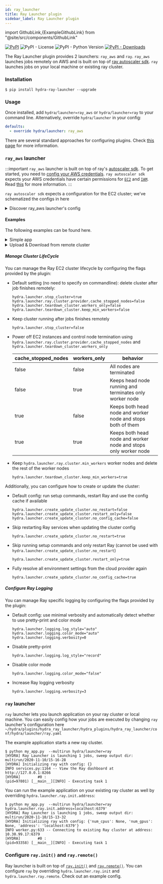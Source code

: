 ```yaml
---
id: ray_launcher
title: Ray Launcher plugin
sidebar_label: Ray Launcher plugin
---
```


import GithubLink,{ExampleGithubLink} from "@site/src/components/GithubLink"

[![PyPI](https://img.shields.io/pypi/v/hydra-ray-launcher)](https://pypi.org/project/hydra-ray-launcher/)
![PyPI - License](https://img.shields.io/pypi/l/hydra-ray-launcher)
![PyPI - Python Version](https://img.shields.io/pypi/pyversions/hydra-ray-launcher)
[![PyPI - Downloads](https://img.shields.io/pypi/dm/hydra-ray-launcher.svg)](https://pypistats.org/packages/hydra-ray-launcher)<ExampleGithubLink text="Example application" to="plugins/hydra_ray_launcher/examples"/><ExampleGithubLink text="Plugin source" to="plugins/hydra_ray_launcher"/>

The Ray Launcher plugin provides 2 launchers: `ray_aws` and `ray`. 
 `ray_aws` launches jobs remotely on AWS and is built on top of [ray autoscaler sdk](https://docs.ray.io/en/releases-1.3.0/cluster/sdk.html). `ray` launches jobs on your local machine or existing ray cluster. 

### Installation

```commandline
$ pip install hydra-ray-launcher --upgrade
```

### Usage
Once installed, add `hydra/launcher=ray_aws` or `hydra/launcher=ray` to your command line. Alternatively, override `hydra/launcher` in your config:

```yaml
defaults:
  - override hydra/launcher: ray_aws
```
There are several standard approaches for configuring plugins. Check [this page](../patterns/configuring_plugins.md) for more information.

### `ray_aws` launcher

:::important
`ray_aws` launcher is built on top of ray's [autoscaler sdk](https://docs.ray.io/en/releases-1.3.0/cluster/sdk.html). To get started, you need to 
[config your AWS credentials](https://docs.aws.amazon.com/cli/latest/userguide/cli-configure-files.html).
`ray autoscaler sdk` expects your AWS credentials have certain permissions for [`EC2`](https://aws.amazon.com/ec2) and [`IAM`](https://aws.amazon.com/iam). Read [this](https://github.com/ray-project/ray/issues/9327) for more information.
:::

`ray autoscaler sdk` expects a configuration for the EC2 cluster; we've schematized the configs in <GithubLink to="plugins/hydra_ray_launcher/hydra_plugins/hydra_ray_launcher/_config.py">here</GithubLink>

<details><summary>Discover ray_aws launcher's config</summary>

```commandline
$ python my_app.py hydra/launcher=ray_aws --cfg hydra -p hydra.launcher
# @package hydra.launcher
# @package hydra.launcher
_target_: hydra_plugins.hydra_ray_launcher.ray_aws_launcher.RayAWSLauncher
env_setup:
  pip_packages:
    omegaconf: ${ray_pkg_version:omegaconf}
    hydra_core: ${ray_pkg_version:hydra}
    ray: ${ray_pkg_version:ray}
    cloudpickle: ${ray_pkg_version:cloudpickle}
    pickle5: 0.0.11
    hydra_ray_launcher: 1.2.0.dev1
  commands:
  - conda create -n hydra_${python_version:micro} python=${python_version:micro} -y
  - echo 'export PATH="$HOME/anaconda3/envs/hydra_${python_version:micro}/bin:$PATH"'
    >> ~/.bashrc
ray:
  init:
    address: null
  remote: {}
  cluster:
    cluster_name: default
    min_workers: 0
    upscaling_speed: 1.0
    max_workers: 1
    initial_workers: 0
    autoscaling_mode: default
    target_utilization_fraction: 0.8
    idle_timeout_minutes: 5
    docker:
      image: ''
      container_name: ''
      pull_before_run: true
      run_options: []
    provider:
      type: aws
      region: us-west-2
      availability_zone: us-west-2a,us-west-2b
      cache_stopped_nodes: false
      key_pair:
        key_name: hydra-${oc.env:USER,user}
    auth:
      ssh_user: ubuntu
    available_node_types:
      ray.head.default:
        resources: {}
        node_config:
          InstanceType: m5.large
          ImageId: ami-0a2363a9cff180a64
      ray.worker.default:
        min_workers: 0
        max_workers: 2
        resources: {}
        node_config:
          InstanceType: m5.large
          ImageId: ami-0a2363a9cff180a64
          InstanceMarketOptions:
            MarketType: spot
    head_node_type: ray.head.default
    file_mounts: {}
    initialization_commands: []
    cluster_synced_files: []
    setup_commands: []
    head_setup_commands: []
    worker_setup_commands: []
    head_start_ray_commands:
    - ray stop
    - ulimit -n 65536;ray start --head --port=6379 --object-manager-port=8076             --autoscaling-config=~/ray_bootstrap_config.yaml
    worker_start_ray_commands:
    - ray stop
    - ulimit -n 65536; ray start --address=$RAY_HEAD_IP:6379 --object-manager-port=8076
  run_env: auto
stop_cluster: true
sync_up:
  source_dir: null
  target_dir: null
  include: []
  exclude: []
sync_down:
  source_dir: null
  target_dir: null
  include: []
  exclude: []
logging:
  log_style: auto
  color_mode: auto
  verbosity: 0
create_update_cluster:
  no_restart: false
  restart_only: false
  no_config_cache: false
teardown_cluster:
  workers_only: false
  keep_min_workers: false
```
</details>


#### Examples

The following examples can be found <GithubLink to="plugins/hydra_ray_launcher/examples">here</GithubLink>.

<details><summary>Simple app</summary>

```commandline
$ python my_app.py --multirun task=1,2,3
[HYDRA] Ray Launcher is launching 3 jobs, 
[HYDRA]        #0 : task=1
[HYDRA]        #1 : task=2
[HYDRA]        #2 : task=3
[HYDRA] Pickle for jobs: /var/folders/n_/9qzct77j68j6n9lh0lw3vjqcn96zxl/T/tmpqqg4v4i7/job_spec.pkl
Cluster: default
...
INFO services.py:1172 -- View the Ray dashboard at http://localhost:8265
(pid=3374) [__main__][INFO] - Executing task 1
(pid=3374) [__main__][INFO] - Executing task 2
(pid=3374) [__main__][INFO] - Executing task 3
...
[HYDRA] Stopping cluster now. (stop_cluster=true)
[HYDRA] Deleted the cluster (provider.cache_stopped_nodes=false)
Destroying cluster. Confirm [y/N]: y [automatic, due to --yes]
...
No nodes remaining.

```
</details>


<details><summary>Upload & Download from remote cluster</summary>

If your application is dependent on multiple modules, you can configure `hydra.launcher.sync_up` to upload dependency modules to the remote cluster.
You can also configure `hydra.launcher.sync_down` to download output from remote cluster if needed. This functionality is built on top of `rsync`, `include` and `exclude` is consistent with how it works in `rsync`.

```commandline
$  python train.py --multirun random_seed=1,2,3
[HYDRA] Ray Launcher is launching 3 jobs, 
[HYDRA]        #0 : random_seed=1
[HYDRA]        #1 : random_seed=2
[HYDRA]        #2 : random_seed=3
[HYDRA] Pickle for jobs: /var/folders/n_/9qzct77j68j6n9lh0lw3vjqcn96zxl/T/tmptdkye9of/job_spec.pkl
Cluster: default
...
INFO services.py:1172 -- View the Ray dashboard at http://localhost:8265
(pid=1772) [__main__][INFO] - Start training...
(pid=1772) [INFO] - Init my model
(pid=1772) [INFO] - Created dir for checkpoints. dir=checkpoint
(pid=1772) [__main__][INFO] - Start training...
(pid=1772) [INFO] - Init my model
(pid=1772) [INFO] - Created dir for checkpoints. dir=checkpoint
(pid=1772) [__main__][INFO] - Start training...
(pid=1772) [INFO] - Init my model
(pid=1772) [INFO] - Created dir for checkpoints. dir=checkpoint
Loaded cached provider configuration
...
[HYDRA] Output: receiving file list ... done
16-32-25/
16-32-25/0/
16-32-25/0/checkpoint/
16-32-25/0/checkpoint/checkpoint_1.pt
16-32-25/1/
16-32-25/1/checkpoint/
16-32-25/1/checkpoint/checkpoint_2.pt
16-32-25/2/
16-32-25/2/checkpoint/
16-32-25/2/checkpoint/checkpoint_3.pt
...
[HYDRA] Stopping cluster now. (stop_cluster=true)
[HYDRA] Deleted the cluster (provider.cache_stopped_nodes=false)
Destroying cluster. Confirm [y/N]: y [automatic, due to --yes]
...
No nodes remaining.

```
</details>


##### Manage Cluster LifeCycle
You can manage the Ray EC2 cluster lifecycle by configuring the flags provided by the plugin:

- Default setting (no need to specify on commandline): delete cluster after job finishes remotely:
  ```commandline
  hydra.launcher.stop_cluster=true
  hydra.launcher.ray.cluster.provider.cache_stopped_nodes=false
  hydra.launcher.teardown_cluster.workers_only=false
  hydra.launcher.teardown_cluster.keep_min_workers=false
  ```

- Keep cluster running after jobs finishes remotely
  ```commandline
  hydra.launcher.stop_cluster=false
  ```

- Power off EC2 instances and control node termination using `hydra.launcher.ray.cluster.provider.cache_stopped_nodes`
and `hydra.launcher.teardown_cluster.workers_only`

  | cache_stopped_nodes | workers_only | behavior |
  |---------------------|--------------|----------|
  | false | false | All nodes are terminated |
  | false | true | Keeps head node running and terminates only worker node |
  | true | false | Keeps both head node and worker node and stops both of them |
  | true | true | Keeps both head node and worker node and stops only worker node |

- Keep `hydra.launcher.ray.cluster.min_workers` worker nodes
and delete the rest of the worker nodes
  ```commandline
  hydra.launcher.teardown_cluster.keep_min_workers=true
  ```

Additionally, you can configure how to create or update the cluster:

- Default config: run setup commands, restart Ray and use
the config cache if available
  ```commandline
  hydra.launcher.create_update_cluster.no_restart=false
  hydra.launcher.create_update_cluster.restart_only=false
  hydra.launcher.create_update_cluster.no_config_cache=false
  ```

- Skip restarting Ray services when updating the cluster config
  ```commandline
  hydra.launcher.create_update_cluster.no_restart=true
  ```

- Skip running setup commands and only restart Ray (cannot be used with
`hydra.launcher.create_update_cluster.no_restart`)
  ```commandline
  hydra.launcher.create_update_cluster.restart_only=true
  ```

- Fully resolve all environment settings from the cloud provider again
  ```commandline
  hydra.launcher.create_update_cluster.no_config_cache=true
  ```


##### Configure Ray Logging
You can manage Ray specific logging by configuring the flags provided by the plugin:

- Default config: use minimal verbosity and automatically
detect whether to use pretty-print and color mode
  ```commandline
  hydra.launcher.logging.log_style="auto"
  hydra.launcher.logging.color_mode="auto"
  hydra.launcher.logging.verbosity=0
  ```

- Disable pretty-print
  ```commandline
  hydra.launcher.logging.log_style="record"
  ```

- Disable color mode
  ```commandline
  hydra.launcher.logging.color_mode="false"
  ```

- Increase Ray logging verbosity
  ```commandline
  hydra.launcher.logging.verbosity=3
  ```

### `ray` launcher

`ray` launcher lets you launch application on your ray cluster or local machine. You can easily config how your jobs are executed by changing `ray` launcher's configuration here
 `~/hydra/plugins/hydra_ray_launcher/hydra_plugins/hydra_ray_launcher/conf/hydra/launcher/ray.yaml`
 
 The <GithubLink to="plugins/hydra_ray_launcher/examples/simple">example application</GithubLink> starts a new ray cluster.
```commandline
$ python my_app.py  --multirun hydra/launcher=ray
[HYDRA] Ray Launcher is launching 1 jobs, sweep output dir: multirun/2020-11-10/15-16-28
[HYDRA] Initializing ray with config: {}
INFO services.py:1164 -- View the Ray dashboard at http://127.0.0.1:8266
[HYDRA]        #0 : 
(pid=97801) [__main__][INFO] - Executing task 1
```

You can run the example application on your existing ray cluster as well by overriding `hydra.launcher.ray.init.address`:
```commandline
$ python my_app.py  --multirun hydra/launcher=ray hydra.launcher.ray.init.address=localhost:6379'
[HYDRA] Ray Launcher is launching 1 jobs, sweep output dir: multirun/2020-11-10/15-13-32
[HYDRA] Initializing ray with config: {'num_cpus': None, 'num_gpus': None, 'address': 'localhost:6379'}
INFO worker.py:633 -- Connecting to existing Ray cluster at address: 10.30.99.17:6379
[HYDRA]        #0 : 
(pid=93358) [__main__][INFO] - Executing task 1
```

### Configure `ray.init()` and `ray.remote()`
Ray launcher is built on top of [`ray.init()`](https://docs.ray.io/en/master/package-ref.html?highlight=ray.remote#ray-init) 
and [`ray.remote()`](https://docs.ray.io/en/master/package-ref.html?highlight=ray.remote#ray-remote). 
You can configure `ray` by overriding `hydra.launcher.ray.init` and `hydra.launcher.ray.remote`. 
Check out an <GithubLink to="plugins/hydra_ray_launcher/examples/simple/config.yaml">example config</GithubLink>.
